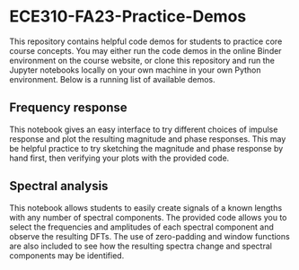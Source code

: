 # ECE310-FA23-Practice-Demos

This repository contains helpful code demos for students to practice core course concepts. You may either run the code demos in the online Binder environment on the course website, or clone this repository and run the Jupyter notebooks locally on your own machine in your own Python environment. Below is a running list of available demos.

## Frequency response
This notebook gives an easy interface to try different choices of impulse response and plot the resulting magnitude and phase responses. This may be helpful practice to try sketching the magnitude and phase response by hand first, then verifying your plots with the provided code.

## Spectral analysis
This notebook allows students to easily create signals of a known lengths with any number of spectral components. The provided code allows you to select the frequencies and amplitudes of each spectral component and observe the resulting DFTs. The use of zero-padding and window functions are also included to see how the resulting spectra change and spectral components may be identified.
